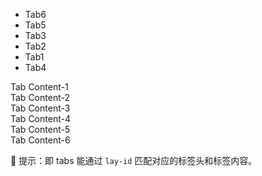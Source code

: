 <div class="layui-tabs" lay-options="{closable: true}">
  <ul class="layui-tabs-header">
    <li lay-id="fff">Tab6</li>
    <li lay-id="eee">Tab5</li>
    <li lay-id="ccc">Tab3</li>
    <li lay-id="bbb">Tab2</li>
    <li lay-id="aaa">Tab1</li>
    <li lay-id="ddd">Tab4</li>
  </ul>
  <div class="layui-tabs-body">
    <div class="layui-tabs-item" lay-id="aaa">Tab Content-1</div>
    <div class="layui-tabs-item" lay-id="bbb">Tab Content-2</div>
    <div class="layui-tabs-item" lay-id="ccc">Tab Content-3</div>
    <div class="layui-tabs-item" lay-id="ddd">Tab Content-4</div>
    <div class="layui-tabs-item" lay-id="eee">Tab Content-5</div>
    <div class="layui-tabs-item" lay-id="fff">Tab Content-6</div>
  </div>
</div>

🔔 提示：即 tabs 能通过 `lay-id` 匹配对应的标签头和标签内容。

<!-- import layui -->
